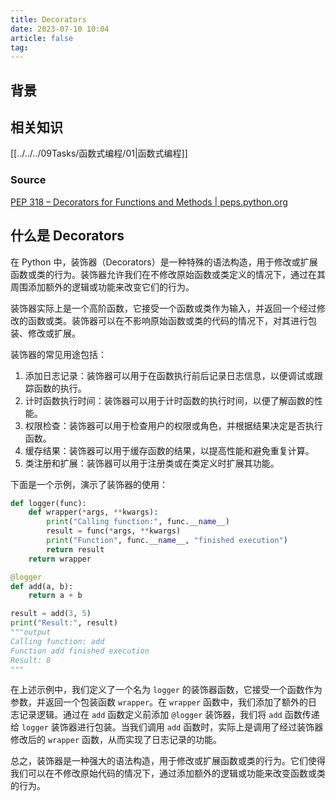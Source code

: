 ```yaml
---
title: Decorators
date: 2023-07-10 10:04
article: false
tag:
---
```


<!-- more -->

## 背景

## 相关知识

[[../../../09Tasks/函数式编程/01|函数式编程]]

### Source

[PEP 318 – Decorators for Functions and Methods | peps.python.org](https://peps.python.org/pep-0318/)

## 什么是 Decorators

在 Python 中，装饰器（Decorators）是一种特殊的语法构造，用于修改或扩展函数或类的行为。装饰器允许我们在不修改原始函数或类定义的情况下，通过在其周围添加额外的逻辑或功能来改变它们的行为。

装饰器实际上是一个高阶函数，它接受一个函数或类作为输入，并返回一个经过修改的函数或类。装饰器可以在不影响原始函数或类的代码的情况下，对其进行包装、修改或扩展。

装饰器的常见用途包括：

1. 添加日志记录：装饰器可以用于在函数执行前后记录日志信息，以便调试或跟踪函数的执行。
2. 计时函数执行时间：装饰器可以用于计时函数的执行时间，以便了解函数的性能。
3. 权限检查：装饰器可以用于检查用户的权限或角色，并根据结果决定是否执行函数。
4. 缓存结果：装饰器可以用于缓存函数的结果，以提高性能和避免重复计算。
5. 类注册和扩展：装饰器可以用于注册类或在类定义时扩展其功能。

下面是一个示例，演示了装饰器的使用：

```python
def logger(func):
    def wrapper(*args, **kwargs):
        print("Calling function:", func.__name__)
        result = func(*args, **kwargs)
        print("Function", func.__name__, "finished execution")
        return result
    return wrapper

@logger
def add(a, b):
    return a + b

result = add(3, 5)
print("Result:", result)
"""output
Calling function: add
Function add finished execution
Result: 8
"""
```

在上述示例中，我们定义了一个名为 `logger` 的装饰器函数，它接受一个函数作为参数，并返回一个包装函数 `wrapper`。在 `wrapper` 函数中，我们添加了额外的日志记录逻辑。通过在 `add` 函数定义前添加 `@logger` 装饰器，我们将 `add` 函数传递给 `logger` 装饰器进行包装。当我们调用 `add` 函数时，实际上是调用了经过装饰器修改后的 `wrapper` 函数，从而实现了日志记录的功能。

总之，装饰器是一种强大的语法构造，用于修改或扩展函数或类的行为。它们使得我们可以在不修改原始代码的情况下，通过添加额外的逻辑或功能来改变函数或类的行为。
